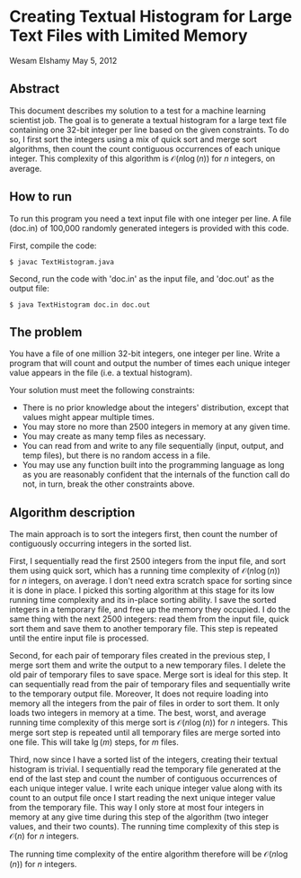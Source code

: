 Creating Textual Histogram for Large Text Files with Limited Memory
===================================================================

Wesam Elshamy
May 5, 2012


Abstract
---------
This document describes my solution to a test for a machine learning scientist job.  The goal is to generate a textual histogram for a large text file containing one 32-bit integer per line based on the given constraints.  To do so, I first sort the integers using a mix of quick sort and merge sort algorithms, then count the count contiguous occurrences of each unique integer.  This complexity of this algorithm is $\mathcal{O}(n\log(n))$ for $n$ integers, on average.

How to run
------------
To run this program you need a text input file with one integer per line.  A file (doc.in) of 100,000 randomly generated integers is provided with this code.

First, compile the code:

    $ javac TextHistogram.java

Second, run the code with 'doc.in' as the input file, and 'doc.out' as the output file:

    $ java TextHistogram doc.in doc.out

The problem
-------------
You have a file of one million 32-bit integers, one integer per line. Write a program that will count and output the number of times each unique integer value appears in the file (i.e. a textual histogram).

Your solution must meet the following constraints:

- There is no prior knowledge about the integers' distribution, except that values
might appear multiple times.
- You may store no more than 2500 integers in memory at any given time.
- You may create as many temp files as necessary.
- You can read from and write to any file sequentially (input, output, and temp files), but there is no random access in a file.
- You may use any function built into the programming language as long as you are reasonably confident that the internals of the function call do not, in turn, break the
other constraints above.


Algorithm description
----------------------
The main approach is to sort the integers first, then count the number of contiguously occurring integers in the sorted list.

First, I sequentially read the first 2500 integers from the input file, and sort them using quick sort, which has a running time complexity of $\mathcal{O}(n\log(n))$ for $n$ integers, on average.  I don't need extra scratch space for sorting since it is done in place.  I picked this sorting algorithm at this stage for its low running time complexity and its in-place sorting ability.  I save the sorted integers in a temporary file, and free up the memory they occupied.  I do the same thing with the next 2500 integers: read them from the input file, quick sort them and save them to another temporary file.  This step is repeated until the entire input file is processed.

Second, for each pair of temporary files created in the previous step, I merge sort them and write the output to a new temporary files.  I delete the old pair of temporary files to save space.  Merge sort is ideal for this step.  It can sequentially read from the pair of temporary files and sequentially write to the temporary output file.  Moreover, It does not require loading into memory all the integers from the pair of files in order to sort them.  It only loads two integers in memory at a time.  The best, worst, and average running time complexity of this merge sort is $\mathcal{O}(n\log(n))$ for $n$ integers.  This merge sort step is repeated until all temporary files are merge sorted into one file.  This will take $\lg(m)$ steps, for $m$ files.

Third, now since I have a sorted list of the integers, creating their textual histogram is trivial.  I sequentially read the temporary file generated at the end of the last step and count the number of contiguous occurrences of each unique integer value.  I write each unique integer value along with its count to an output file once I start reading the next unique integer value from the temporary file.  This way I only store at most four integers in memory at any give time during this step of the algorithm (two integer values, and their two counts).  The running time complexity of this step is $\mathcal{O}(n)$ for $n$ integers.

The running time complexity of the entire algorithm therefore will be $\mathcal{O}(n\log(n))$ for $n$ integers.
